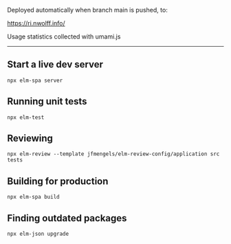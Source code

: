 Deployed automatically when branch main is pushed, to:

https://ri.nwolff.info/

Usage statistics collected with umami.js

---

## Start a live dev server

    npx elm-spa server

## Running unit tests

    npx elm-test

## Reviewing

    npx elm-review --template jfmengels/elm-review-config/application src tests

## Building for production

    npx elm-spa build

## Finding outdated packages

    npx elm-json upgrade
